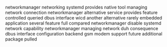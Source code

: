 networkmanager networking systemd provides native tool managing network connection networkmanager alternative service provides feature controlled queried dbus interface wicd another alternative rarely embedded application several feature full compared networkmanager disable systemd network capability networkmanager managing network duh consequence dbus interface configuration backend gsm modem support future additional package pulled